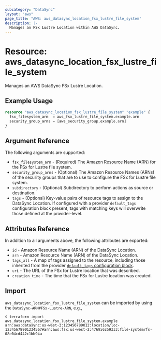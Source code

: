 ```yaml
---
subcategory: "DataSync"
layout: "aws"
page_title: "AWS: aws_datasync_location_fsx_lustre_file_system"
description: |-
  Manages an FSx Lustre Location within AWS DataSync.
---
```


# Resource: aws_datasync_location_fsx_lustre_file_system

Manages an AWS DataSync FSx Lustre Location.

## Example Usage

```terraform
resource "aws_datasync_location_fsx_lustre_file_system" "example" {
  fsx_filesystem_arn  = aws_fsx_lustre_file_system.example.arn
  security_group_arns = [aws_security_group.example.arn]
}
```

## Argument Reference

The following arguments are supported:

* `fsx_filesystem_arn` - (Required) The Amazon Resource Name (ARN) for the FSx for Lustre file system.
* `security_group_arns` - (Optional) The Amazon Resource Names (ARNs) of the security groups that are to use to configure the FSx for Lustre file system.
* `subdirectory` - (Optional) Subdirectory to perform actions as source or destination.
* `tags` - (Optional) Key-value pairs of resource tags to assign to the DataSync Location. If configured with a provider `default_tags` configuration block present, tags with matching keys will overwrite those defined at the provider-level.

## Attributes Reference

In addition to all arguments above, the following attributes are exported:

* `id` - Amazon Resource Name (ARN) of the DataSync Location.
* `arn` - Amazon Resource Name (ARN) of the DataSync Location.
* `tags_all` - A map of tags assigned to the resource, including those inherited from the provider [`default_tags` configuration block](https://registry.terraform.io/providers/hashicorp/aws/latest/docs#default_tags-configuration-block).
* `uri` - The URL of the FSx for Lustre location that was described.
* `creation_time` - The time that the FSx for Lustre location was created.

## Import

`aws_datasync_location_fsx_lustre_file_system` can be imported by using the `DataSync-ARN#FSx-Lustre-ARN`, e.g.,

```
$ terraform import aws_datasync_location_fsx_lustre_file_system.example arn:aws:datasync:us-west-2:123456789012:location/loc-12345678901234567#arn:aws:fsx:us-west-2:476956259333:file-system/fs-08e04cd442c1bb94a
```
